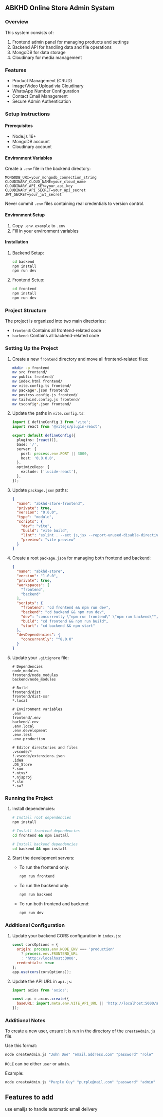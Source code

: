 ## ABKHD Online Store Admin System

### Overview
This system consists of:
1. Frontend admin panel for managing products and settings
2. Backend API for handling data and file operations
3. MongoDB for data storage
4. Cloudinary for media management

### Features
- Product Management (CRUD)
- Image/Video Upload via Cloudinary
- WhatsApp Number Configuration
- Contact Email Management
- Secure Admin Authentication

### Setup Instructions

#### Prerequisites
- Node.js 16+
- MongoDB account
- Cloudinary account

#### Environment Variables
Create a `.env` file in the backend directory:
```env
MONGODB_URI=your_mongodb_connection_string
CLOUDINARY_CLOUD_NAME=your_cloud_name
CLOUDINARY_API_KEY=your_api_key
CLOUDINARY_API_SECRET=your_api_secret
JWT_SECRET=your_jwt_secret
```

Never commit `.env` files containing real credentials to version control.

#### Environment Setup
1. Copy `.env.example` to `.env`
2. Fill in your environment variables

#### Installation

1. Backend Setup:
   ```bash
   cd backend
   npm install
   npm run dev
   ```

2. Frontend Setup:
   ```bash
   cd frontend
   npm install
   npm run dev
   ```

### Project Structure

The project is organized into two main directories:
- `frontend`: Contains all frontend-related code
- `backend`: Contains all backend-related code

### Setting Up the Project

1. Create a new `frontend` directory and move all frontend-related files:
   ```bash
   mkdir -p frontend
   mv src frontend/
   mv public frontend/
   mv index.html frontend/
   mv vite.config.ts frontend/
   mv package*.json frontend/
   mv postcss.config.js frontend/
   mv tailwind.config.js frontend/
   mv tsconfig*.json frontend/
   ```

2. Update the paths in `vite.config.ts`:
   ```typescript
   import { defineConfig } from 'vite';
   import react from '@vitejs/plugin-react';

   export default defineConfig({
     plugins: [react()],
     base: '/', 
     server: {
       port: process.env.PORT || 3000,
       host: '0.0.0.0',
     },
     optimizeDeps: {
       exclude: ['lucide-react'],
     },
   });
   ```

3. Update `package.json` paths:
   ```json
   {
     "name": "abkhd-store-frontend",
     "private": true,
     "version": "0.0.0",
     "type": "module",
     "scripts": {
       "dev": "vite",
       "build": "vite build",
       "lint": "eslint . --ext js,jsx --report-unused-disable-directives --max-warnings 0",
       "preview": "vite preview"
     }
   }
   ```

4. Create a root `package.json` for managing both frontend and backend:
   ```json
   {
     "name": "abkhd-store",
     "version": "1.0.0",
     "private": true,
     "workspaces": [
       "frontend",
       "backend"
     ],
     "scripts": {
       "frontend": "cd frontend && npm run dev",
       "backend": "cd backend && npm run dev",
       "dev": "concurrently \"npm run frontend\" \"npm run backend\"",
       "build": "cd frontend && npm run build",
       "start": "cd backend && npm start"
     },
     "devDependencies": {
       "concurrently": "^8.0.0"
     }
   }
   ```

5. Update your `.gitignore` file:
   ```gitignore
   # Dependencies
   node_modules
   frontend/node_modules
   backend/node_modules

   # Build
   frontend/dist
   frontend/dist-ssr
   *.local

   # Environment variables
   .env
   frontend/.env
   backend/.env
   .env.local
   .env.development
   .env.test
   .env.production

   # Editor directories and files
   .vscode/*
   !.vscode/extensions.json
   .idea
   .DS_Store
   *.suo
   *.ntvs*
   *.njsproj
   *.sln
   *.sw?
   ```

### Running the Project

1. Install dependencies:
   ```bash
   # Install root dependencies
   npm install

   # Install frontend dependencies
   cd frontend && npm install

   # Install backend dependencies
   cd backend && npm install
   ```

2. Start the development servers:
   - To run the frontend only:
     ```bash
     npm run frontend
     ```
   - To run the backend only:
     ```bash
     npm run backend
     ```
   - To run both frontend and backend:
     ```bash
     npm run dev
     ```

### Additional Configuration

1. Update your backend CORS configuration in `index.js`:
   ```javascript
   const corsOptions = {
     origin: process.env.NODE_ENV === 'production' 
       ? process.env.FRONTEND_URL 
       : 'http://localhost:3000',
     credentials: true
   };
   app.use(cors(corsOptions));
   ```

2. Update the API URL in `api.js`:
   ```javascript
   import axios from 'axios';

   const api = axios.create({
     baseURL: import.meta.env.VITE_API_URL || 'http://localhost:5000/api'
   });
   ```

### Additional Notes

To create a new user, ensure it is run in the directory of the `createAdmin.js` file.

Use this format:
```bash
node createAdmin.js "John Doe" "email.address.com" "password" "role"
```
`ROLE` can be either `user` or `admin`.

Example:
```bash
node createAdmin.js "Purple Guy" "purple@mail.com" "password" "admin"
```


## Features to add

use emailjs to handle automatic email delivery
